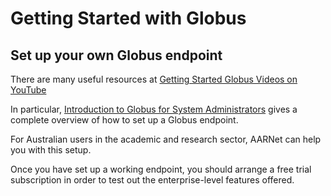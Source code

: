 # Getting Started with Globus

## Set up your own Globus endpoint

There are many useful resources at [Getting Started Globus Videos on YouTube](https://www.youtube.com/watch?v=bLjLsO6hgVw&list=PLLCSx-IFoBeu2F-HF-DMoc5_AUsvYft8c)

In particular, [Introduction to Globus for System Administrators](https://www.youtube.com/watch?v=86uEdOOfY7g&t=2272s) gives a complete overview of how to set up a Globus endpoint.

For Australian users in the academic and research sector, AARNet can help you with this setup.

Once you have set up a working endpoint, you should arrange a free trial subscription in order to test out the enterprise-level features offered.